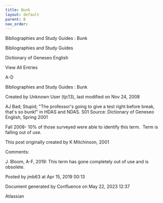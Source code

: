 ```yaml
---
title: Bunk
layout: default
parent: B
nav_order:
---
```


Bibliographies and Study Guides : Bunk

Bibliographies and Study Guides

Dictionary of Geneseo English

View All Entries

A-D

Bibliographies and Study Guides : Bunk

Created by  Unknown User (tjc13), last modified on Nov 24, 2008

AJ Bad; Stupid; &quot;The professor's going to give a test right before break, that's so bunk!&quot; in HDAS and NDAS. S01 Source: Dictionary of Geneseo English, Spring 2001

Fall 2008- 10% of those surveyed were able to identify this term.  Term is falling out of use.

This post originally created by K Mitchinson, 2001

Comments:

J. Bloom, A-F, 2019: This term has gone completely out of use and is obsolete. 

Posted by jmb63 at Apr 15, 2019 00:13

Document generated by Confluence on May 22, 2023 12:37

Atlassian

